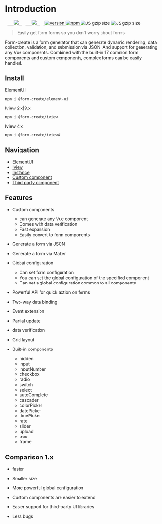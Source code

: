 # Introduction

  <a href="https://github.com/xaboy/form-create/blob/master/LICENSE">
    <img src="https://img.shields.io/badge/License-MIT-yellow.svg" />
  </a>
  <a href="https://github.com/xaboy">
    <img src="https://img.shields.io/badge/Author-xaboy-blue.svg" />
  </a>
  <a href="https://www.npmjs.com/package/@form-create/element-ui">
    <img src="https://badge.fury.io/js/@form-create%2Fcore.svg" alt="version" />
  </a>
  <a href="https://www.npmjs.com/package/@form-create/element-ui">
    <img src="https://img.shields.io/npm/dt/form-create.svg" alt="npm" />
  </a>
  <img src="http://img.badgesize.io/https://cdn.jsdelivr.net/npm/@form-create/iview/dist/form-create.min.js?compression=gzip&amp;label=iview%20gzip%20size&amp;style=flat-square" alt="JS gzip size">
  <img src="http://img.badgesize.io/https://cdn.jsdelivr.net/npm/@form-create/element-ui/dist/form-create.min.js?compression=gzip&amp;label=elementUI%20gzip%20size&amp;style=flat-square" alt="JS gzip size">

> Easily get form forms so you don't worry about forms

Form-create is a form generator that can generate dynamic rendering, data collection, validation, and submission via JSON. And support for generating any Vue components. Combined with the built-in 17 common form components and custom components, complex forms can be easily handled.


## Install

ElementUI

`npm i @form-create/element-ui`

Iview 2.x|3.x

`npm i @form-create/iview`

Iview 4.x

`npm i @form-create/iview4`


## Navigation

- [ElementUI](/v2/element-ui/)
- [Iview](/v2/iview/)
- [Instance](/v2/guide/instance.html)
- [Custom component](/v2/guide/custom-component.html)
- [Third party component](/v2/guide/component/)

## Features

- Custom components

	- can generate any Vue component
	- Comes with data verification
	- Fast expansion
	- Easily convert to form components

- Generate a form via JSON

- Generate a form via Maker

- Global configuration

	- Can set form configuration
	- You can set the global configuration of the specified component
	- Can set a global configuration common to all components

- Powerful API for quick action on forms

- Two-way data binding

- Event extension

- Partial update

- data verification

- Grid layout

- Built-in components
	- hidden
	- input
	- inputNumber
	- checkbox
	- radio
	- switch
	- select
	- autoComplete
	- cascader
	- colorPicker
	- datePicker
	- timePicker
	- rate
	- slider
	- upload
	- tree
	- frame


## Comparison 1.x

- faster

- Smaller size

- More powerful global configuration

- Custom components are easier to extend

- Easier support for third-party UI libraries

- Less bugs